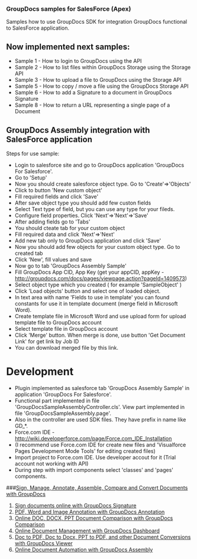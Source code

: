 ### GroupDocs samples for SalesForce (Apex)

Samples how to use GroupDocs SDK for integration GroupDocs functional to SalesForce application.

## Now implemented next samples:
* Sample 1 - How to login to GroupDocs using the API
* Sample 2 - How to list files within GroupDocs Storage using the Storage API
* Sample 3 - How to upload a file to GroupDocs using the Storage API
* Sample 5 - How to copy / move a file using the GroupDocs Storage API
* Sample 6 - How to add a Signature to a document in GroupDocs Signature
* Sample 8 - How to return a URL representing a single page of a Document

## GroupDocs Assembly integration with SalesForce application

Steps for use sample:
* Login to salesforce site and go to GroupDocs application 'GroupDocs For Salesforce'.
* Go to 'Setup'
* Now you should create salesforce object type. Go to 'Create'=>'Objects'
* Click to button 'New custom object'
* Fill required fields and click 'Save'
* After save object type you should add few custon fields 
* Select Text type of field, but you can use any type for your fileds.
* Configure field properties. Click 'Next'=>'Next'=>'Save'
* After adding fields go to 'Tabs'
* You should cteate tab for your custom object
* Fill required data and click 'Next'=>'Next'
* Add new tab only to GroupDocs application and click 'Save'
* Now you should add few objects for your custom object type. Go to created tab
* Click 'New', fill values and save
* Now go to tab 'GroupDocs Assembly Sample'
* Fill GroupDocs App CID, App Key (get your appCID, appKey - http://groupdocs.com/docs/pages/viewpage.action?pageId=1409573)
* Select object type which you created ( for example 'SampleObject' )
* Click 'Load objects' button and select one of loaded object.
* In text area with name 'Fields to use in template' you can found constants for use it in template document (merge field in Microsoft Word).
* Create template file in Microsoft Word and use upload form for upload template file to GroupDocs account
* Select template file in GroupDocs account
* Click 'Merge' button. When merge is done, use button 'Get Document Link' for get link by Job ID
* You can download merged file by this link.

# Development

* Plugin implemented as salesforce tab 'GroupDocs Assembly Sample' in  application 'GroupDocs For Salesforce'.
* Functional part implemented in file 'GroupDocsSampleAssemblyController.cls'. View part implemented in file 'GroupDocsSampleAssembly.page'.
* Also in the controller are used SDK files. They have prefix in name like GD_*.
* Force.com IDE - http://wiki.developerforce.com/page/Force.com_IDE_Installation
* (I recommend use Force.com IDE for create new files and 'Visualforce Pages Development Mode Tools' for editing created files)
* Import project to Force.com IDE. Use developer accout for it (Trial account not working with API)
* During step with import components select 'classes' and 'pages' components.

###[Sign, Manage, Annotate, Assemble, Compare and Convert Documents with GroupDocs](http://groupdocs.com)
1. [Sign documents online with GroupDocs Signature](http://groupdocs.com/apps/signature)
2. [PDF, Word and Image Annotation with GroupDocs Annotation](http://groupdocs.com/apps/annotation)
3. [Online DOC, DOCX, PPT Document Comparison with GroupDocs Comparison](http://groupdocs.com/apps/comparison)
4. [Online Document Management with GroupDocs Dashboard](http://groupdocs.com/apps/dashboard)
5. [Doc to PDF, Doc to Docx, PPT to PDF, and other Document Conversions with GroupDocs Viewer](http://groupdocs.com/apps/viewer)
6. [Online Document Automation with GroupDocs Assembly](http://groupdocs.com/apps/assembly)
